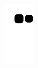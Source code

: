![ezgif-1-5c51c7ab8631](https://raw.githubusercontent.com/madushadhanushka/github-readme/output/github-contribution-snake.svg)
